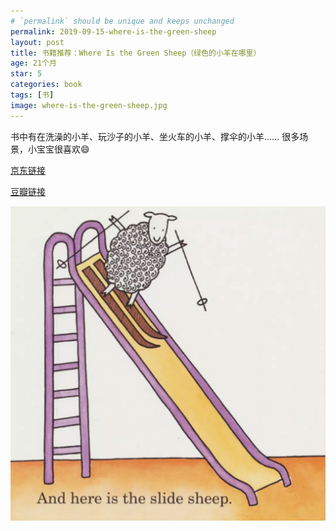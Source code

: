 ```yaml
---
# `permalink` should be unique and keeps unchanged
permalink: 2019-09-15-where-is-the-green-sheep
layout: post
title: 书籍推荐：Where Is the Green Sheep（绿色的小羊在哪里）
age: 21个月
star: 5
categories: book
tags: [书]
image: where-is-the-green-sheep.jpg
---
```


书中有在洗澡的小羊、玩沙子的小羊、坐火车的小羊、撑伞的小羊……
很多场景，小宝宝很喜欢😄


[京东链接](https://item.jd.com/130000118185.html?dist=jd)

[豆瓣链接](https://book.douban.com/subject/25734241/)


![内容](/assets/img/where-is-the-green-sheep-2.jpg)



<!--
英文原版
 -->






